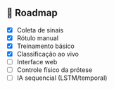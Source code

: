 
## 📅 Roadmap

- [x] Coleta de sinais
- [x] Rótulo manual
- [x] Treinamento básico
- [x] Classificação ao vivo
- [ ] Interface web
- [ ] Controle físico da prótese
- [ ] IA sequencial (LSTM/temporal)
